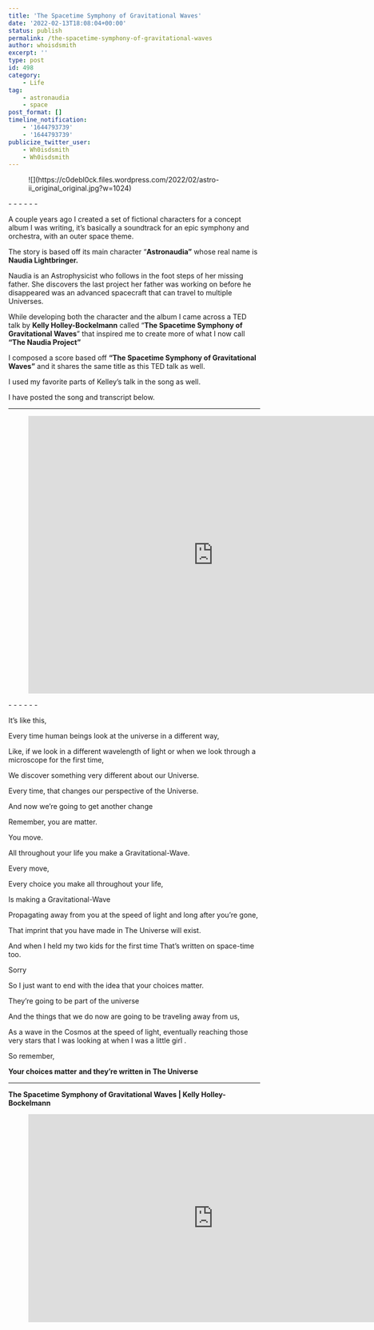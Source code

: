 ```yaml
---
title: 'The Spacetime Symphony of Gravitational Waves'
date: '2022-02-13T18:08:04+00:00'
status: publish
permalink: /the-spacetime-symphony-of-gravitational-waves
author: whoisdsmith
excerpt: ''
type: post
id: 498
category:
    - Life
tag:
    - astronaudia
    - space
post_format: []
timeline_notification:
    - '1644793739'
    - '1644793739'
publicize_twitter_user:
    - Wh0isdsmith
    - Wh0isdsmith
---
```

<figure class="wp-block-image size-large">![](https://c0debl0ck.files.wordpress.com/2022/02/astro-ii_original_original.jpg?w=1024)</figure>- - - - - -

A couple years ago I created a set of fictional characters for a concept album I was writing, it’s basically a soundtrack for an epic symphony and orchestra, with an outer space theme.

The story is based off its main character “**Astronaudia”** whose real name is **Naudia Lightbringer.**

Naudia is an Astrophysicist who follows in the foot steps of her missing father. She discovers the last project her father was working on before he disappeared was an advanced spacecraft that can travel to multiple Universes.

While developing both the character and the album I came across a TED talk by **Kelly Holley-Bockelmann** called “**The Spacetime Symphony of Gravitational Waves**” that inspired me to create more of what I now call **“The Naudia Project”**

I composed a score based off **“The Spacetime Symphony of Gravitational Waves”** and it shares the same title as this TED talk as well.

I used my favorite parts of Kelley’s talk in the song as well.

I have posted the song and transcript below.

- - - - - -

<figure class="wp-block-embed is-type-video is-provider-youtube wp-block-embed-youtube wp-embed-aspect-4-3 wp-has-aspect-ratio"><div class="wp-block-embed__wrapper"><div class="video-container"><iframe allow="accelerometer; autoplay; clipboard-write; encrypted-media; gyroscope; picture-in-picture" allowfullscreen="" frameborder="0" height="555" loading="lazy" src="https://www.youtube.com/embed/Yv7mwoK0U3I?feature=oembed" title="The Spacetime Symphony of Gravitational Waves" width="740"></iframe></div></div></figure>- - - - - -

It’s like this,

Every time human beings look at the universe in a different way,

Like, if we look in a different wavelength of light or when we look through a microscope for the first time,

We discover something very different about our Universe.

Every time, that changes our perspective of the Universe.

And now we’re going to get another change

Remember, you are matter.

You move.

All throughout your life you make a Gravitational-Wave.

Every move,

Every choice you make all throughout your life,

Is making a Gravitational-Wave

Propagating away from you at the speed of light and long after you’re gone,

That imprint that you have made in The Universe will exist.

And when I held my two kids for the first time That’s written on space-time too.

Sorry

So I just want to end with the idea that your choices matter.

They’re going to be part of the universe

And the things that we do now are going to be traveling away from us,

As a wave in the Cosmos at the speed of light, eventually reaching those very stars that I was looking at when I was a little girl .

So remember,

**Your choices matter** **and they’re written in The Universe**

- - - - - -

**The Spacetime Symphony of Gravitational Waves | Kelly Holley-Bockelmann**

<figure class="wp-block-embed is-type-video is-provider-youtube wp-block-embed-youtube wp-embed-aspect-16-9 wp-has-aspect-ratio"><div class="wp-block-embed__wrapper"><div class="video-container"><iframe allow="accelerometer; autoplay; clipboard-write; encrypted-media; gyroscope; picture-in-picture" allowfullscreen="" frameborder="0" height="416" loading="lazy" src="https://www.youtube.com/embed/DTKGAE4voNM?feature=oembed" title="The Spacetime Symphony of Gravitational Waves | Kelly Holley-Bockelmann | TEDxNashville" width="740"></iframe></div></div></figure>
